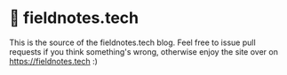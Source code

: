 # 📒 fieldnotes.tech

This is the source of the fieldnotes.tech blog.
Feel free to issue pull requests if you think something's wrong,
otherwise enjoy the site over on https://fieldnotes.tech :)


